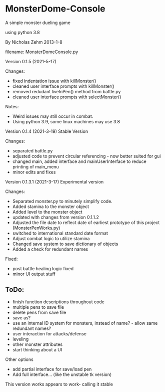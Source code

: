 # MonsterDome-Console
A simple monster dueling game

using python 3.8

By Nicholas Zehm 2013-1-8

filename: MonsterDomeConsole.py

Version 0.1.5 (2021-5-17)

Changes:
* fixed indentation issue with killMonster()
* cleaned user interface prompts with killMonster()
* removed redudant liveInPen() method from battle.py
* cleaned user interface prompts with selectMonster()

Notes:
* Weird issues may still occur in combat.
* Using python 3.9, some linux machines may use 3.8


Version 0.1.4 (2021-3-19)
Stable Version

Changes:
* separated battle.py
* adjusted code to prevent circular referencing - now better suited for gui
* changed main, added interface and mainUserInterface to reduce printing of main_menu
* minor edits and fixes


Version 0.1.3.1 (2021-3-17)
Experimental version

Changes:
* Separated monster.py to minutely simplify code.
* Added stamina to the monster object
* Added level to the monster object
* updated with changes from version 0.1.1.2
* Adjusted the file date to reflect date of earliest prototype of this project (MonsterPenWorks.py)
* switched to international standard date format
* Adjust combat logic to utilize stamina
* Changed save system to save dictionary of objects
* Added a check for redundant names

Fixed:
* post battle healing logic fixed
* minor UI output stuff

## ToDo:
* finish function descriptions throughout code
* multiple pens to save file
* delete pens from save file
* save as?
* use an internal ID system for monsters, instead of name? - allow same redundant names?
* user interaction for attacks/defense
* leveling
* other monster attributes
* start thinking about a UI

Other options
* add partial interface for save/load pen
* Add full interface... (like the unstable tk version)

This version works appears to work- calling it stable
